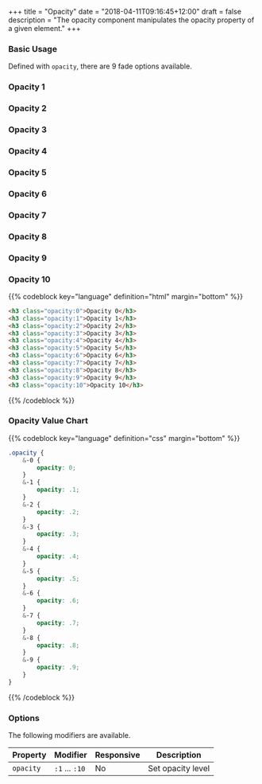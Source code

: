 +++
title = "Opacity"
date = "2018-04-11T09:16:45+12:00"
draft = false
description = "The opacity component manipulates the opacity property of a given element."
+++

### Basic Usage

Defined with `opacity`, there are 9 fade options available.

<h3 class="margin:0 opacity:1">Opacity 1</h3>
<h3 class="margin:0 opacity:2">Opacity 2</h3>
<h3 class="margin:0 opacity:3">Opacity 3</h3>
<h3 class="margin:0 opacity:4">Opacity 4</h3>
<h3 class="margin:0 opacity:5">Opacity 5</h3>
<h3 class="margin:0 opacity:6">Opacity 6</h3>
<h3 class="margin:0 opacity:7">Opacity 7</h3>
<h3 class="margin:0 opacity:8">Opacity 8</h3>
<h3 class="margin:0 opacity:8">Opacity 9</h3>
<h3 class="margin:0 margin-bottom:6 opacity:10">Opacity 10</h3>

{{% codeblock key="language" definition="html" margin="bottom" %}}
```html
<h3 class="opacity:0">Opacity 0</h3>
<h3 class="opacity:1">Opacity 1</h3>
<h3 class="opacity:2">Opacity 2</h3>
<h3 class="opacity:3">Opacity 3</h3>
<h3 class="opacity:4">Opacity 4</h3>
<h3 class="opacity:5">Opacity 5</h3>
<h3 class="opacity:6">Opacity 6</h3>
<h3 class="opacity:7">Opacity 7</h3>
<h3 class="opacity:8">Opacity 8</h3>
<h3 class="opacity:9">Opacity 9</h3>
<h3 class="opacity:10">Opacity 10</h3>
```
{{% /codeblock %}}

### Opacity Value Chart

{{% codeblock key="language" definition="css" margin="bottom" %}}
```css
.opacity {
	&-0 {
		opacity: 0;
	}
	&-1 {
		opacity: .1;
	}
	&-2 {
		opacity: .2;
	}
	&-3 {
		opacity: .3;
	}
	&-4 {
		opacity: .4;
	}
	&-5 {
		opacity: .5;
	}
	&-6 {
		opacity: .6;
	}
	&-7 {
		opacity: .7;
	}
	&-8 {
		opacity: .8;
	}
	&-9 {
		opacity: .9;
	}
}
```
{{% /codeblock %}}

### Options

The following modifiers are available.

<table class="table width:100% table:pile table@sm:unpile">
  <thead>
    <tr>
      <th>
        Property
      </th>
      <th>
        Modifier
      </th>
      <th>
        Responsive
      </th>
      <th>
        Description
      </th>
    </tr>
  </thead>
  <tr>
    <td data-label="Properties">
      <code>opacity</code>
    </td>
    <td data-label="Attributes">
      <code>:1</code> ... <code>:10</code>
    </td>
    <td data-label="Responsive">
      No
    </td>
    <td class="row:reverse">
      Set opacity level
    </td>
  </tr>
</table>
